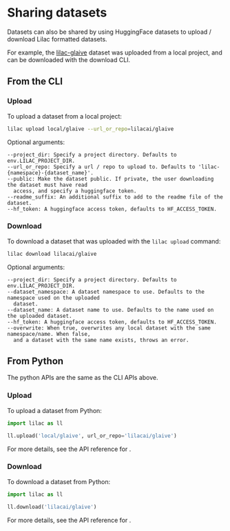 # Sharing datasets

Datasets can also be shared by using HuggingFace datasets to upload / download Lilac formatted
datasets.

For example, the [lilac-glaive](https://huggingface.co/datasets/lilacai/lilac-glaive) dataset was
uploaded from a local project, and can be downloaded with the download CLI.

## From the CLI

### Upload

To upload a dataset from a local project:

```bash
lilac upload local/glaive --url_or_repo=lilacai/glaive
```

Optional arguments:

```
--project_dir: Specify a project directory. Defaults to env.LILAC_PROJECT_DIR.
--url_or_repo: Specify a url / repo to upload to. Defaults to 'lilac-{namespace}-{dataset_name}'.
--public: Make the dataset public. If private, the user downloading the dataset must have read
  access, and specify a huggingface token.
--readme_suffix: An additional suffix to add to the readme file of the dataset.
--hf_token: A huggingface access token, defaults to HF_ACCESS_TOKEN.
```

### Download

To download a dataset that was uploaded with the `lilac upload` command:

```bash
lilac download lilacai/glaive
```

Optional arguments:

```
--project_dir: Specify a project directory. Defaults to env.LILAC_PROJECT_DIR.
--dataset_namespace: A dataset namespace to use. Defaults to the namespace used on the uploaded
  dataset.
--dataset_name: A dataset name to use. Defaults to the name used on the uploaded dataset.
--hf_token: A huggingface access token, defaults to HF_ACCESS_TOKEN.
--overwrite: When true, overwrites any local dataset with the same namespace/name. When false,
  and a dataset with the same name exists, throws an error.
```

## From Python

The python APIs are the same as the CLI APIs above.

### Upload

To upload a dataset from Python:

```py
import lilac as ll

ll.upload('local/glaive', url_or_repo='lilacai/glaive')
```

For more details, see the API reference for [](#lilac.upload).

### Download

To download a dataset from Python:

```py
import lilac as ll

ll.download('lilacai/glaive')
```

For more details, see the API reference for [](#lilac.download).
